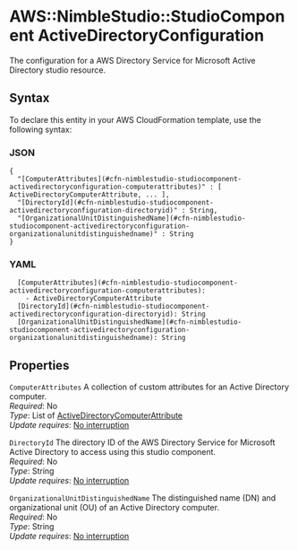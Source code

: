 # AWS::NimbleStudio::StudioComponent ActiveDirectoryConfiguration<a name="aws-properties-nimblestudio-studiocomponent-activedirectoryconfiguration"></a>

The configuration for a AWS Directory Service for Microsoft Active Directory studio resource\.

## Syntax<a name="aws-properties-nimblestudio-studiocomponent-activedirectoryconfiguration-syntax"></a>

To declare this entity in your AWS CloudFormation template, use the following syntax:

### JSON<a name="aws-properties-nimblestudio-studiocomponent-activedirectoryconfiguration-syntax.json"></a>

```
{
  "[ComputerAttributes](#cfn-nimblestudio-studiocomponent-activedirectoryconfiguration-computerattributes)" : [ ActiveDirectoryComputerAttribute, ... ],
  "[DirectoryId](#cfn-nimblestudio-studiocomponent-activedirectoryconfiguration-directoryid)" : String,
  "[OrganizationalUnitDistinguishedName](#cfn-nimblestudio-studiocomponent-activedirectoryconfiguration-organizationalunitdistinguishedname)" : String
}
```

### YAML<a name="aws-properties-nimblestudio-studiocomponent-activedirectoryconfiguration-syntax.yaml"></a>

```
  [ComputerAttributes](#cfn-nimblestudio-studiocomponent-activedirectoryconfiguration-computerattributes): 
    - ActiveDirectoryComputerAttribute
  [DirectoryId](#cfn-nimblestudio-studiocomponent-activedirectoryconfiguration-directoryid): String
  [OrganizationalUnitDistinguishedName](#cfn-nimblestudio-studiocomponent-activedirectoryconfiguration-organizationalunitdistinguishedname): String
```

## Properties<a name="aws-properties-nimblestudio-studiocomponent-activedirectoryconfiguration-properties"></a>

`ComputerAttributes`  <a name="cfn-nimblestudio-studiocomponent-activedirectoryconfiguration-computerattributes"></a>
A collection of custom attributes for an Active Directory computer\.  
*Required*: No  
*Type*: List of [ActiveDirectoryComputerAttribute](aws-properties-nimblestudio-studiocomponent-activedirectorycomputerattribute.md)  
*Update requires*: [No interruption](https://docs.aws.amazon.com/AWSCloudFormation/latest/UserGuide/using-cfn-updating-stacks-update-behaviors.html#update-no-interrupt)

`DirectoryId`  <a name="cfn-nimblestudio-studiocomponent-activedirectoryconfiguration-directoryid"></a>
The directory ID of the AWS Directory Service for Microsoft Active Directory to access using this studio component\.  
*Required*: No  
*Type*: String  
*Update requires*: [No interruption](https://docs.aws.amazon.com/AWSCloudFormation/latest/UserGuide/using-cfn-updating-stacks-update-behaviors.html#update-no-interrupt)

`OrganizationalUnitDistinguishedName`  <a name="cfn-nimblestudio-studiocomponent-activedirectoryconfiguration-organizationalunitdistinguishedname"></a>
The distinguished name \(DN\) and organizational unit \(OU\) of an Active Directory computer\.  
*Required*: No  
*Type*: String  
*Update requires*: [No interruption](https://docs.aws.amazon.com/AWSCloudFormation/latest/UserGuide/using-cfn-updating-stacks-update-behaviors.html#update-no-interrupt)